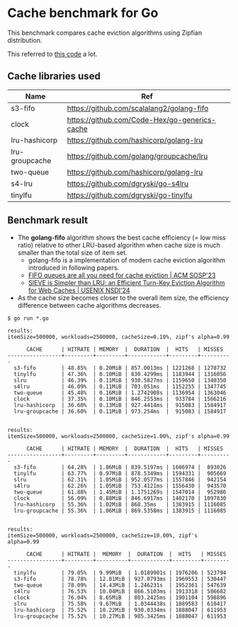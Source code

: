 # Cache benchmark for Go

This benchmark compares cache eviction algorithms using Zipfian distribution.

This referred to [this code](https://github.com/vmihailenco/go-cache-benchmark) a lot.

## Cache libraries used
| Name           | Ref                                           |
|----------------|-----------------------------------------------|
| s3-fifo        | https://github.com/scalalang2/golang-fifo     |
| clock          | https://github.com/Code-Hex/go-generics-cache |
| lru-hashicorp  | https://github.com/hashicorp/golang-lru       |
| lru-groupcache | https://github.com/golang/groupcache/lru      |
| two-queue      | https://github.com/hashicorp/golang-lru       |
| s4-lru         | https://github.com/dgryski/go-s4lru           |
| tinylfu        | https://github.com/dgryski/go-tinylfu         |

## Benchmark result
- The **golang-fifo** algorithm shows the best cache efficiency (= low miss ratio) relative to other LRU-based algorithm
when cache size is much smaller than the total size of item set.
  - golang-fifo is a implementation of modern cache eviction algorithm introduced in following papers.
  - [FIFO queues are all you need for cache eviction | ACM SOSP'23](https://dl.acm.org/doi/10.1145/3600006.3613147)
  - [SIEVE is Simpler than LRU: an Efficient Turn-Key Eviction Algorithm for Web Caches | USENIX NSDI'24](https://junchengyang.com/publication/nsdi24-SIEVE.pdf)
- As the cache size becomes closer to the overall item size, the efficiency difference between cache algorithms decreases.

```shell
$ go run *.go

results:
itemSize=500000, workloads=2500000, cacheSize=0.10%, zipf's alpha=0.99  

      CACHE      | HITRATE | MEMORY  |  DURATION  |  HITS   | MISSES   
-----------------+---------+---------+------------+---------+----------
  s3-fifo        | 48.85%  | 0.20MiB | 857.0013ms | 1221268 | 1278732  
  tinylfu        | 47.36%  | 0.10MiB | 830.4299ms | 1183944 | 1316056  
  slru           | 46.39%  | 0.11MiB | 930.5827ms | 1159650 | 1340350  
  s4lru          | 46.09%  | 0.11MiB | 703.051ms  | 1152255 | 1347745  
  two-queue      | 45.48%  | 0.16MiB | 1.2742908s | 1136954 | 1363046  
  clock          | 37.35%  | 0.10MiB | 846.2553ms |  933784 | 1566216  
  lru-hashicorp  | 36.60%  | 0.13MiB | 927.4414ms |  915083 | 1584917  
  lru-groupcache | 36.60%  | 0.11MiB | 973.254ms  |  915083 | 1584917  


results:
itemSize=500000, workloads=2500000, cacheSize=1.00%, zipf's alpha=0.99  

      CACHE      | HITRATE | MEMORY  |  DURATION  |  HITS   | MISSES   
-----------------+---------+---------+------------+---------+----------
  s3-fifo        | 64.28%  | 1.86MiB | 839.5197ms | 1606974 |  893026  
  tinylfu        | 63.77%  | 0.97MiB | 878.5349ms | 1594331 |  905669  
  slru           | 62.31%  | 1.05MiB | 952.0577ms | 1557846 |  942154
  s4lru          | 62.26%  | 1.05MiB | 753.4121ms | 1556430 |  943570
  two-queue      | 61.88%  | 1.45MiB | 1.1751269s | 1547014 |  952986
  clock          | 56.09%  | 0.88MiB | 846.6917ms | 1402170 | 1097830
  lru-hashicorp  | 55.36%  | 1.02MiB | 868.35ms   | 1383915 | 1116085
  lru-groupcache | 55.36%  | 1.06MiB | 869.5358ms | 1383915 | 1116085


results:
itemSize=500000, workloads=2500000, cacheSize=10.00%, zipf's alpha=0.99

      CACHE      | HITRATE |  MEMORY  |  DURATION  |  HITS   | MISSES
-----------------+---------+----------+------------+---------+---------
  tinylfu        | 79.05%  | 9.99MiB  | 1.0189901s | 1976206 | 523794
  s3-fifo        | 78.78%  | 12.81MiB | 927.0793ms | 1969553 | 530447
  two-queue      | 78.09%  | 14.43MiB | 1.246231s  | 1952361 | 547639
  s4lru          | 76.53%  | 10.04MiB | 866.5103ms | 1913318 | 586682
  clock          | 76.04%  | 8.65MiB  | 803.2425ms | 1901104 | 598896
  slru           | 75.58%  | 9.67MiB  | 1.0344438s | 1889583 | 610417
  lru-hashicorp  | 75.52%  | 10.22MiB | 930.0334ms | 1888047 | 611953
  lru-groupcache | 75.52%  | 10.27MiB | 985.3425ms | 1888047 | 611953
```
